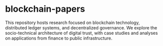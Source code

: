 # blockchain-papers
This repository hosts research focused on blockchain technology, distributed ledger systems, and decentralized governance. We explore the socio-technical architecture of digital trust, with case studies and analyses on applications from finance to public infrastructure.

